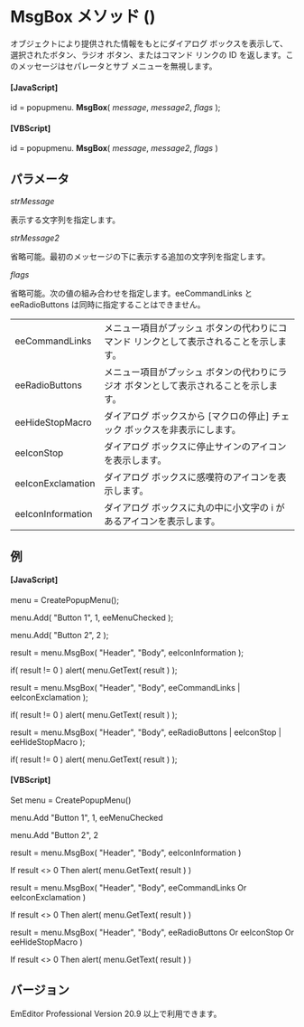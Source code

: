 # MsgBox メソッド ()

オブジェクトにより提供された情報をもとにダイアログ ボックスを表示して、選択されたボタン、ラジオ ボタン、またはコマンド リンクの ID を返します。このメッセージはセパレータとサブ メニューを無視します。

#### \[JavaScript\]

id = popupmenu. **MsgBox**( _message_, _message2_, _flags_ );

#### \[VBScript\]

id = popupmenu. **MsgBox**( _message_, _message2_, _flags_ )

## パラメータ

_strMessage_

表示する文字列を指定します。

_strMessage2_

省略可能。最初のメッセージの下に表示する追加の文字列を指定します。

_flags_

省略可能。次の値の組み合わせを指定します。eeCommandLinks と eeRadioButtons は同時に指定することはできません。

|     |     |
| --- | --- |
| eeCommandLinks | メニュー項目がプッシュ ボタンの代わりにコマンド リンクとして表示されることを示します。 |
| eeRadioButtons | メニュー項目がプッシュ ボタンの代わりにラジオ ボタンとして表示されることを示します。 |
| eeHideStopMacro | ダイアログ ボックスから \[マクロの停止\] チェック ボックスを非表示にします。 |
| eeIconStop | ダイアログ ボックスに停止サインのアイコンを表示します。 |
| eeIconExclamation | ダイアログ ボックスに感嘆符のアイコンを表示します。 |
| eeIconInformation | ダイアログ ボックスに丸の中に小文字の i があるアイコンを表示します。 |

## 例

#### \[JavaScript\]

menu = CreatePopupMenu();

menu.Add( "Button 1", 1, eeMenuChecked );

menu.Add( "Button 2", 2 );

result = menu.MsgBox( "Header", "Body", eeIconInformation );

if( result != 0 ) alert( menu.GetText( result ) );

result = menu.MsgBox( "Header", "Body", eeCommandLinks \| eeIconExclamation );

if( result != 0 ) alert( menu.GetText( result ) );

result = menu.MsgBox( "Header", "Body", eeRadioButtons \| eeIconStop \| eeHideStopMacro );

if( result != 0 ) alert( menu.GetText( result ) );

#### \[VBScript\]

Set menu = CreatePopupMenu()

menu.Add "Button 1", 1, eeMenuChecked

menu.Add "Button 2", 2

result = menu.MsgBox( "Header", "Body", eeIconInformation )

If result <> 0 Then alert( menu.GetText( result ) )

result = menu.MsgBox( "Header", "Body", eeCommandLinks Or eeIconExclamation )

If result <> 0 Then alert( menu.GetText( result ) )

result = menu.MsgBox( "Header", "Body", eeRadioButtons Or eeIconStop Or eeHideStopMacro )

If result <> 0 Then alert( menu.GetText( result ) )

## バージョン

EmEditor Professional Version 20.9 以上で利用できます。